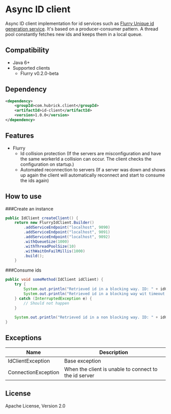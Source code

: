 # Async ID client
Async ID client implementation for id services such as [Flurry Unique id generation service](https://github.com/BazuSports/flurry). It's based on a producer-consumer pattern. A thread pool constantly fetches new ids and keeps them in a local queue.

## Compatibility
- Java 6+
- Supported clients
  - Flurry v0.2.0-beta

## Dependency
```xml
<dependency>
    <groupId>com.hubrick.client</groupId>
    <artifactId>id-client</artifactId>
    <version>1.0.0</version>
</dependency>
```
## Features
- Flurry
  - Id collision protection (If the servers are misconfiguration and have the same workerId a collision can occur. The client checks the configuration on startup.)
  - Automated reconnection to servers (If a server was down and shows up again the client will automatically reconnect and start to consume the ids again)

## How to use

###Create an instance
```java
public IdClient createClient() {
	return new FlurryIdClient.Builder()
		.addServiceEndpoint("localhost", 9090)
		.addServiceEndpoint("localhost", 9091)
		.addServiceEndpoint("localhost", 9092)
		.withQueueSize(1000)
		.withThreadPoolSize(10)
		.withWaitOnFailMillis(1000)
		.build();
    }
```

###Consume ids
```java
public void someMethod(IdClient idClient) {
	try {
		System.out.println("Retrieved id in a blocking way. ID: " + idClient.getId());	
		System.out.println("Retrieved id in a blocking way wit timeout. ID: " + idClient.getId(100));	
	} catch (InterruptedException e) {
		// Should not happen
	}
	
	System.out.println("Retrieved id in a non blocking way. ID: " + idClient.getIdNonBlocking());	
}
```
## Exceptions
 Name                               | Description
 ---------------------------------- | --------------------------------------------------------------------------------------
 IdClientException                  | Base exception
 ConnectionException                | When the client is unable to connect to the id server

## License
Apache License, Version 2.0


